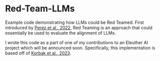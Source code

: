 # Red-Team-LLMs
Example code demonstrating how LLMs could be Red Teamed.
First introduced by [Perez et al., 2022](https://arxiv.org/pdf/2202.03286.pdf), Red Teaming is an approach that could essentially be used to evaluate the alignment of LLMs.

I wrote this code as a part of one of my contributions to an Eleuther AI project which will be announced soon.
Specifically, this implementation is based off of [Korbak et al., 2023](https://arxiv.org/pdf/2302.08582.pdf).
